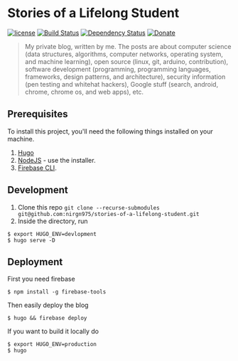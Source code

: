 # Stories of a Lifelong Student

[![license][license-image]][license-url] [![Build Status][travis-image]][travis-url] [![Dependency Status][dependencyci-image]][dependencyci-url] [![Donate][donate-image]][donate-url]

> My private blog, written by me. The posts are about computer science (data structures, algorithms, computer networks, operating system, and machine learning), open source (linux, git, arduino, contribution), software development (programming, programming languages, frameworks, design patterns, and architecture), security information (pen testing and whitehat hackers), Google stuff (search, android, chrome, chrome os, and web apps), etc.

## Prerequisites

To install this project, you'll need the following things installed on your machine.

1. [Hugo](https://gohugo.io/)
2. [NodeJS](http://nodejs.org) - use the installer.
3. [Firebase CLI](https://github.com/firebase/firebase-tools).

## Development

1. Clone this repo `git clone --recurse-submodules git@github.com:nirgn975/stories-of-a-lifelong-student.git`
2. Inside the directory, run

```shell
$ export HUGO_ENV=devlopment
$ hugo serve -D
```

## Deployment

First you need firebase
```shell
$ npm install -g firebase-tools
```

Then easily deploy the blog
```shell
$ hugo && firebase deploy
```

If you want to build it locally do

```shell
$ export HUGO_ENV=production
$ hugo
```

[license-image]: https://img.shields.io/badge/license-ISC-blue.svg
[license-url]: https://github.com/nirgn975/Stories-of-a-Lifelong-Student/blob/master/LICENSE
[travis-image]: https://travis-ci.org/nirgn975/Stories-of-a-Lifelong-Student.svg?branch=master
[travis-url]: https://travis-ci.org/nirgn975/Stories-of-a-Lifelong-Student
[dependencyci-image]: https://dependencyci.com/github/nirgn975/Stories-of-a-Lifelong-Student/badge
[dependencyci-url]: https://dependencyci.com/github/nirgn975/Stories-of-a-Lifelong-Student
[donate-image]: https://img.shields.io/badge/PayPal-Donate-lightgrey.svg
[donate-url]: https://www.paypal.me/nirgn/2
